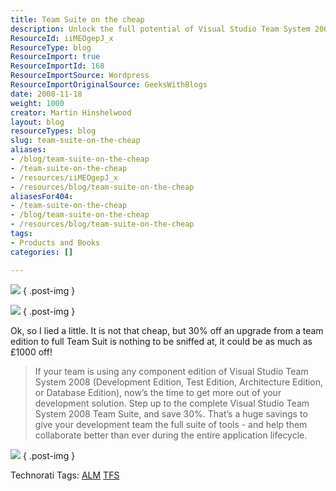 ```yaml
---
title: Team Suite on the cheap
description: Unlock the full potential of Visual Studio Team System 2008 with a 30% upgrade discount. Enhance collaboration and streamline your development process today!
ResourceId: iiMEOgepJ_x
ResourceType: blog
ResourceImport: true
ResourceImportId: 168
ResourceImportSource: Wordpress
ResourceImportOriginalSource: GeeksWithBlogs
date: 2008-11-18
weight: 1000
creator: Martin Hinshelwood
layout: blog
resourceTypes: blog
slug: team-suite-on-the-cheap
aliases:
- /blog/team-suite-on-the-cheap
- /team-suite-on-the-cheap
- /resources/iiMEOgepJ_x
- /resources/blog/team-suite-on-the-cheap
aliasesFor404:
- /team-suite-on-the-cheap
- /blog/team-suite-on-the-cheap
- /resources/blog/team-suite-on-the-cheap
tags:
- Products and Books
categories: []

---
```

![](images/vs_mainlogo-3-3.png)
{ .post-img }

[![](images/btn_whats_coming-2-2.png)](http://www.microsoft.com/visualstudio/2010/overview.mspx)
{ .post-img }

Ok, so I lied a little. It is not that cheap, but 30% off an upgrade from a team edition to full Team Suit is nothing to be sniffed at, it could be as much as £1000 off!

> If your team is using any component edition of Visual Studio Team System 2008 (Development Edition, Test Edition, Architecture Edition, or Database Edition), now’s the time to get more out of your development solution. Step up to the complete Visual Studio Team System 2008 Team Suite, and save 30%. That’s a huge savings to give your development team the full suite of tools - and help them collaborate better than ever during the entire application lifecycle.

[![](images/btn_start_the_team_08-1-1.png)](http://www.microsoft.com/visualstudio/default.mspx)
{ .post-img }

Technorati Tags: [ALM](http://technorati.com/tags/ALM) [TFS](http://technorati.com/tags/TFS)
